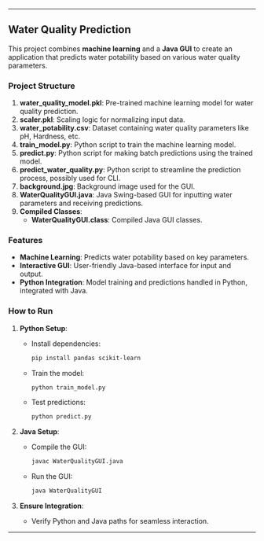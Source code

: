 
---



##  Water Quality Prediction

This project combines **machine learning** and a **Java GUI** to create an application that predicts water potability based on various water quality parameters. 

### **Project Structure**
1. **water_quality_model.pkl**: Pre-trained machine learning model for water quality prediction.
2. **scaler.pkl**: Scaling logic for normalizing input data.
3. **water_potability.csv**: Dataset containing water quality parameters like pH, Hardness, etc.
4. **train_model.py**: Python script to train the machine learning model.
5. **predict.py**: Python script for making batch predictions using the trained model.
6. **predict_water_quality.py**: Python script to streamline the prediction process, possibly used for CLI.
7. **background.jpg**: Background image used for the GUI.
8. **WaterQualityGUI.java**: Java Swing-based GUI for inputting water parameters and receiving predictions.
9. **Compiled Classes**: 
   - **WaterQualityGUI.class**: Compiled Java GUI classes.

### **Features**
- **Machine Learning**: Predicts water potability based on key parameters.
- **Interactive GUI**: User-friendly Java-based interface for input and output.
- **Python Integration**: Model training and predictions handled in Python, integrated with Java.

### **How to Run**
1. **Python Setup**:
   - Install dependencies:
     ```bash
     pip install pandas scikit-learn
     ```
   - Train the model:
     ```bash
     python train_model.py
     ```
   - Test predictions:
     ```bash
     python predict.py
     ```

2. **Java Setup**:
   - Compile the GUI:
     ```bash
     javac WaterQualityGUI.java
     ```
   - Run the GUI:
     ```bash
     java WaterQualityGUI
     ```

3. **Ensure Integration**:
   - Verify Python and Java paths for seamless interaction.

---
